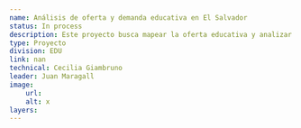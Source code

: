 ```yaml
---
name: Análisis de oferta y demanda educativa en El Salvador
status: In process
description: Este proyecto busca mapear la oferta educativa y analizar la demanda en la transición de primria a secundaria baja y alta en dos municipios de El Salvador. Se identificará la distribución de servicios educativos y se establecerán zonas de influencia entre ambos niveles, destacando áreas sin acceso cercano a secundaria alta. Además, se analizarán patrones de elección de centros y distancias entre ellos para detectar posibles barreras de continuidad. Todo esto se plasmará en un mapa que evidenciará las áreas con mayor necesidad de infraestructura educativa y los puntos críticos de abandono escolar en la transición.
type: Proyecto
division: EDU
link: nan
technical: Cecilia Giambruno
leader: Juan Maragall
image: 
    url: 
    alt: x
layers:
---
```

    